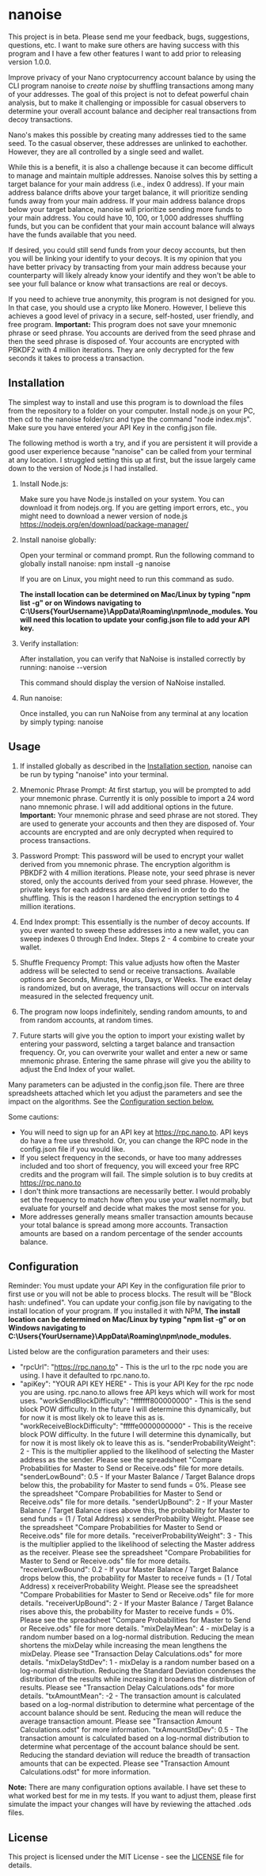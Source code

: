 # nanoise

This project is in beta. Please send me your feedback, bugs, suggestions, questions, etc. I want to make sure others are having success with this program and I have a few other features I want to add prior to releasing version 1.0.0.

Improve privacy of your Nano cryptocurrency account balance by using the CLI program nanoise to *create noise* by shuffling transactions among many of your addresses. The goal of this project is not to defeat powerful chain analysis, but to make it challenging or impossible for casual observers to determine your overall account balance and decipher real transactions from decoy transactions.

Nano's makes this possible by creating many addresses tied to the same seed. To the casual observer, these addresses are unlinked to eachother. However, they are all controlled by a single seed and wallet.

While this is a benefit, it is also a challenge because it can become difficult to manage and maintain multiple addresses. Nanoise solves this by setting a target balance for your main address (i.e., index 0 address). If your main address balance drifts above your target balance, it will prioritize sending funds away from your main address. If your main address balance drops below your target balance, nanoise will prioritize sending more funds to your main address. You could have 10, 100, or 1,000 addresses shuffling funds, but you can be confident that your main account balance will always have the funds available that you need.

If desired, you could still send funds from your decoy accounts, but then you will be linking your identify to your decoys. It is my opinion that you have better privacy by transacting from your main address because your counterparty will likely already know your identify and they won't be able to see your full balance or know what transactions are real or decoys.

If you need to achieve true anonymity, this program is not designed for you. In that case, you should use a crypto like Monero. However, I believe this achieves a good level of privacy in a secure, self-hosted, user friendly, and free program. **Important:** This program does not save your mnemonic phrase or seed phrase. You accounts are derived from the seed phrase and then the seed phrase is disposed of. Your accounts are encrypted with PBKDF2 with 4 million iterations. They are only decrypted for the few seconds it takes to process a transaction.

## Installation

The simplest way to install and use this program is to download the files from the repository to a folder on your computer. Install node.js on your PC, then cd to the nanoise folder/src and type the command "node index.mjs". Make sure you have entered your API Key in the config.json file.

The following method is worth a try, and if you are persistent it will provide a good user experience because "nanoise" can be called from your terminal at any location. I struggled setting this up at first, but the issue largely came down to the version of Node.js I had installed.

1. Install Node.js:

    Make sure you have Node.js installed on your system. You can download it from nodejs.org. If you are getting import errors, etc., you might need to download a newer version of node.js <https://nodejs.org/en/download/package-manager/>

2. Install nanoise globally:

    Open your terminal or command prompt.
    Run the following command to globally install nanoise:
    npm install -g nanoise

    If you are on Linux, you might need to run this command as sudo.

    **The install location can be determined on Mac/Linux by typing "npm list -g" or on Windows navigating to C:\Users\{YourUsername}\AppData\Roaming\npm\node_modules. You will need this location to update your config.json file to add your API key.**

3. Verify installation:

    After installation, you can verify that NaNoise is installed correctly by running:
    nanoise --version

    This command should display the version of NaNoise installed.

4. Run nanoise:

    Once installed, you can run NaNoise from any terminal at any location by simply typing:
    nanoise

## Usage

1. If installed globally as described in the [Installation section](#installation), nanoise can be run by typing "nanoise" into your terminal.

2. Mnemonic Phrase Prompt: At first startup, you will be prompted to add your mnemonic phrase. Currently it is only possible to import a 24 word nano mnemonic phrase. I will add additional options in the future. **Important:** Your mnemonic phrase and seed phrase are not stored. They are used to generate your accounts and then they are disposed of. Your accounts are encrypted and are only decrypted when required to process transactions.

3. Password Prompt: This password will be used to encrypt your wallet derived from you mnemonic phrase. The encryption algorithm is PBKDF2 with 4 million iterations. Please note, your seed phrase is never stored, only the accounts derived from your seed phrase. However, the private keys for each address are also derived in order to do the shuffling. This is the reason I hardened the encryption settings to 4 million iterations.

4. End Index prompt: This essentially is the number of decoy accounts. If you ever wanted to sweep these addresses into a new wallet, you can sweep indexes 0 through End Index. Steps 2 - 4 combine to create your wallet.

5. Shuffle Frequency Prompt: This value adjusts how often the Master address will be selected to send or receive transactions. Available options are Seconds, Minutes, Hours, Days, or Weeks. The exact delay is randomized, but on average, the transactions will occur on intervals measured in the selected frequency unit.

6. The program now loops indefinitely, sending random amounts, to and from random accounts, at random times.

7. Future starts will give you the option to import your existing wallet by entering your password, selcting a target balance and transaction frequency. Or, you can overwrite your wallet and enter a new or same mnemonic phrase. Entering the same phrase will give you the ability to adjust the End Index of your wallet.

Many parameters can be adjusted in the config.json file. There are three spreadsheets attached which let you adjust the parameters and see the impact on the algorithms. See the [Configuration section below.](#configuration)

Some cautions:

- You will need to sign up for an API key at <https://rpc.nano.to>. API keys do have a free use threshold. Or, you can change the RPC node in the config.json file if you would like.
- If you select frequency in the seconds, or have too many addresses included and too short of frequency, you will exceed your free RPC credits and the program will fail. The simple solution is to buy credits at <https://rpc.nano.to>
- I don't think more transactions are necessarily better. I would probably set the frequency to match how often you use your wallet normally, but evaluate for yourself and decide what makes the most sense for you.
- More addresses generally means smaller transaction amounts because your total balance is spread among more accounts. Transaction amounts are based on a random percentage of the sender accounts balance.

## Configuration

Reminder: You must update your API Key in the configuration file prior to first use or you will not be able to process blocks. The result will be "Block hash: undefined". You can update your config.json file by navigating to the install location of your program. If you installed it with NPM, **The install location can be determined on Mac/Linux by typing "npm list -g" or on Windows navigating to C:\Users\{YourUsername}\AppData\Roaming\npm\node_modules.**

Listed below are the configuration parameters and their uses:

- "rpcUrl": "https://rpc.nano.to" - This is the url to the rpc node you are using. I have it defaulted to rpc.nano.to.
- "apiKey": "YOUR API KEY HERE" - This is your API Key for the rpc node you are using. rpc.nano.to allows free API keys which will work for most uses.
    "workSendBlockDifficulty": "fffffff800000000" - This is the send block POW difficulty. In the future I will determine this dynamically, but for now it is most likely ok to leave this as is.
    "workReceiveBlockDifficulty": "fffffe0000000000" - This is the receive block POW difficulty. In the future I will determine this dynamically, but for now it is most likely ok to leave this as is.
    "senderProbabilityWeight": 2 - This is the multiplier applied to the likelihood of selecting the Master address as the sender. Please see the spreadsheet "Compare Probabilities for Master to Send or Receive.ods" file for more details.
    "senderLowBound": 0.5 - If your Master Balance / Target Balance drops below this, the probability for Master to send funds = 0%. Please see the spreadsheet "Compare Probabilities for Master to Send or Receive.ods" file for more details.
    "senderUpBound": 2 - If your Master Balance / Target Balance rises above this, the probability for Master to send funds = (1 / Total Address) x senderProbability Weight. Please see the spreadsheet "Compare Probabilities for Master to Send or Receive.ods" file for more details.
    "receiverProbabilityWeight": 3 - This is the multiplier applied to the likelihood of selecting the Master address as the receiver. Please see the spreadsheet "Compare Probabilities for Master to Send or Receive.ods" file for more details.
    "receiverLowBound": 0.2 - If your Master Balance / Target Balance drops below this, the probability for Master to receive funds = (1 / Total Address) x receiverProbability Weight. Please see the spreadsheet "Compare Probabilities for Master to Send or Receive.ods" file for more details.
    "receiverUpBound": 2 - If your Master Balance / Target Balance rises above this, the probability for Master to receive funds = 0%. Please see the spreadsheet "Compare Probabilities for Master to Send or Receive.ods" file for more details.
    "mixDelayMean": 4 - mixDelay is a random number based on a log-normal distribution. Reducing the mean shortens the mixDelay while increasing the mean lengthens the mixDelay. Please see "Transaction Delay Calculations.ods" for more details.
    "mixDelayStdDev": 1 - mixDelay is a random number based on a log-normal distribution. Reducing the Standard Deviation condenses the distribution of the results while increasing it broadens the distribution of results. Please see "Transaction Delay Calculations.ods" for more details.
    "txAmountMean": -2 - The transaction amount is calculated based on a log-normal distribution to determine what percentage of the account balance should be sent. Reducing the mean will reduce the average transaction amount. Please see "Transaction Amount Calculations.odst" for more information.
    "txAmountStdDev": 0.5 - The transaction amount is calculated based on a log-normal distribution to determine what percentage of the account balance should be sent. Reducing the standard deviation will reduce the breadth of transaction amounts that can be expected. Please see "Transaction Amount Calculations.odst" for more information.

**Note:**  There are many configuration options available. I have set these to what worked best for me in my tests. If you want to adjust them, please first simulate the impact your changes will have by reviewing the attached .ods files.

## License

This project is licensed under the MIT License - see the [LICENSE](LICENSE) file for details.
